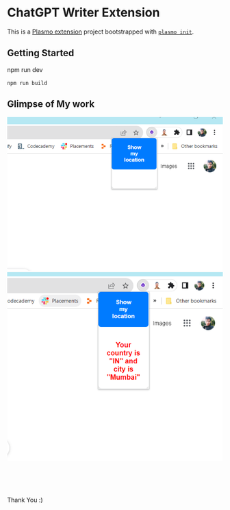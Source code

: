 #  ChatGPT Writer Extension


This is a [Plasmo extension](https://docs.plasmo.com/) project bootstrapped with [`plasmo init`](https://www.npmjs.com/package/plasmo).

## Getting Started

npm run dev
```
npm run build
```


## Glimpse of My work

![Photo](https://github.com/lokeshahire/ChatGTP_Writer/blob/master/assets/Screenshot%202023-08-20%20215031.png?raw=true)
![Photo](https://github.com/lokeshahire/ChatGTP_Writer/blob/master/assets/Screenshot%202023-08-20%20215655.png?raw=true)

<br>
<br>
<br>

Thank You :)
